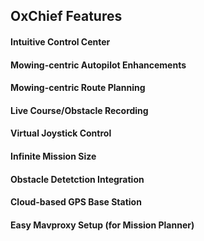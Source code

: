 ## OxChief Features

#### Intuitive Control Center

#### Mowing-centric Autopilot Enhancements

#### Mowing-centric Route Planning

#### Live Course/Obstacle Recording

#### Virtual Joystick Control

#### Infinite Mission Size

#### Obstacle Detetction Integration

#### Cloud-based GPS Base Station

#### Easy Mavproxy Setup (for Mission Planner)
